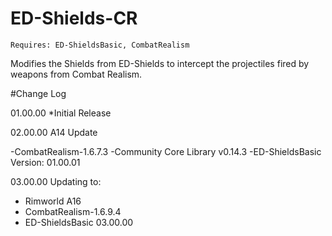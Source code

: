 # ED-Shields-CR

	Requires: ED-ShieldsBasic, CombatRealism
	
Modifies the Shields from ED-Shields to intercept the projectiles fired by weapons from Combat Realism.

#Change Log

01.00.00
*Initial Release

02.00.00
A14 Update

-CombatRealism-1.6.7.3
-Community Core Library v0.14.3
-ED-ShieldsBasic Version: 01.00.01

03.00.00
Updating to:
  * Rimworld A16
  * CombatRealism-1.6.9.4
  * ED-ShieldsBasic 03.00.00